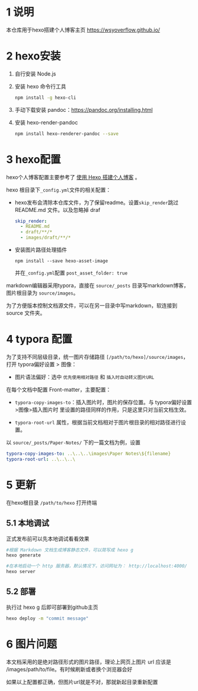 # 1 说明

本仓库用于hexo搭建个人博客主页 https://wsyoverflow.github.io/

# 2 hexo安装

1. 自行安装 Node.js
2. 安装 hexo 命令行工具
   ```bash
   npm install -g hexo-cli 
   ```

3. 手动下载安装 pandoc：https://pandoc.org/installing.html

4. 安装 hexo-render-pandoc

   ```bash
   npm install hexo-renderer-pandoc --save
   ```


# 3 hexo配置

hexo个人博客配置主要参考了 [使用 Hexo 搭建个人博客](https://kiku.vip/2020/12/21/Hexo/#%E4%B8%BA%E4%BB%80%E4%B9%88%E8%A6%81%E6%90%AD%E5%BB%BA%E4%B8%AA%E4%BA%BA%E5%8D%9A%E5%AE%A2) 。

hexo 根目录下`_config.yml`文件的相关配置：

- hexo发布会清除本仓库文件，为了保留readme。设置`skip_render`跳过 README.md 文件。以及忽略掉 draf
  ```yaml
  skip_render:
    - README.md
    - draft/**/*
    - images/draft/**/*
  ```

- 安装图片路径处理插件
  ```
  npm install --save hexo-asset-image
  ```

  并在`_config.yml`配置  `post_asset_folder: true`

markdown编辑器采用typora，直接在 `source/_posts` 目录写markdown博客，图片根目录为 `source/images`。

为了方便版本控制文档源文件，可以在另一目录中写markdown，软连接到 source 文件夹。

# 4 typora 配置

为了支持不同层级目录，统一图片存储路径 `[/path/to/hexo]/source/images`，打开 typora偏好设置 > 图像：
- 图片语法偏好：选中 `优先使用相对路径` 和 `插入时自动转义图片URL`

在每个文档中配置 Front-matter，主要配置：

- `typora-copy-images-to`：插入图片时，图片的保存位置。与 typora偏好设置>图像>插入图片时 里设置的路径同样的作用，只是这里只对当前文档生效。

-  `typora-root-url` 属性，根据当前文档相对于图片根目录的相对路径进行设置。

  以 `source/_posts/Paper-Notes/` 下的一篇文档为例，设置

```yaml
typora-copy-images-to: ..\..\..\images\Paper Notes\${filename}
typora-root-url: ..\..\..\
```

# 5 更新

在hexo根目录 `/path/to/hexo` 打开终端

## 5.1 本地调试

正式发布前可以先本地调试看看效果

```bash
#根据 Markdown 文档生成博客静态文件，可以简写成 hexo g
hexo generate

#在本地启动一个 http 服务器，默认情况下，访问网址为： http://localhost:4000/
hexo server
```

## 5.2 部署

执行过 hexo g 后即可部署到github主页

```bash
hexo deploy -m "commit message"
```

# 6 图片问题

本文档采用的是绝对路径形式的图片路径，理论上网页上图片 url 应该是 /images/path/to/file。有时候刷新或者换个浏览器会好

如果以上配置都正确，但图片url就是不对，那就新起目录重新配置
